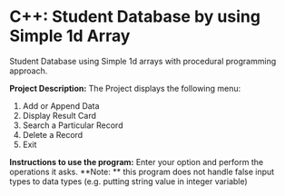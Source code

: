 # C++: Student Database  by using Simple 1d Array
Student Database using Simple 1d arrays with procedural programming approach.

**Project Description:**
The Project displays the following menu:
1. Add or Append Data
2. Display Result Card
3. Search a Particular Record
4. Delete a Record
5. Exit

**Instructions to use the program:**
Enter your option and perform the operations it asks.
**Note: ** this program does not handle false input types to data types (e.g. putting string value in integer variable)
